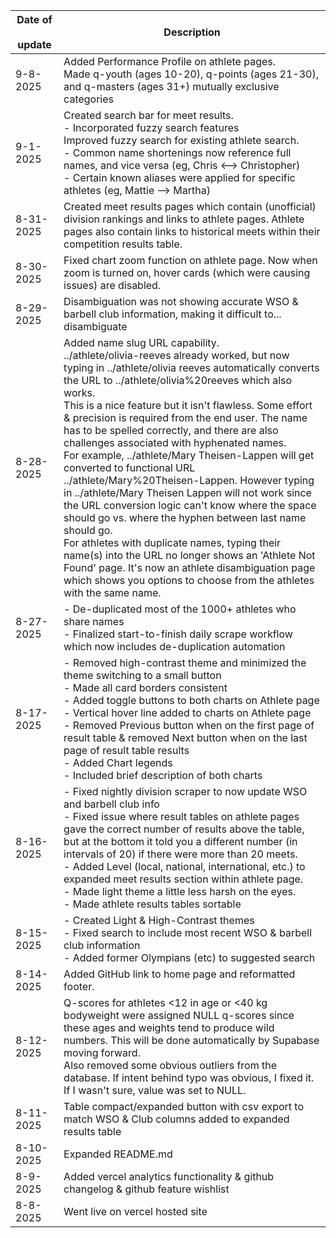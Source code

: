 | Date of &nbsp; update | Description |
| ---------------- | ----------- |
| 9-8-2025         | Added Performance Profile on athlete pages. <br> Made q-youth (ages 10-20), q-points (ages 21-30), and q-masters (ages 31+) mutually exclusive categories | 
| 9-1-2025         | Created search bar for meet results. <br> - Incorporated fuzzy search features <br> Improved fuzzy search for existing athlete search. <br> - Common name shortenings now reference full names, and vice versa (eg, Chris <--> Christopher) <br> - Certain known aliases were applied for specific athletes (eg, Mattie --> Martha)
| 8-31-2025        | Created meet results pages which contain (unofficial) division rankings and links to athlete pages. Athlete pages also contain links to historical meets within their competition results table. |
| 8-30-2025 &nbsp; | Fixed chart zoom function on athlete page. Now when zoom is turned on, hover cards (which were causing issues) are disabled. |
| 8-29-2025        | Disambiguation was not showing accurate WSO & barbell club information, making it difficult to... disambiguate |
| 8-28-2025        | Added name slug URL capability. <br> ../athlete/olivia-reeves already worked, but now typing in ../athlete/olivia reeves automatically converts the URL to ../athlete/olivia%20reeves which also works. <br> This is a nice feature but it isn't flawless. Some effort & precision is required from the end user. The name has to be spelled correctly, and there are also challenges associated with hyphenated names. <br> For example, ../athlete/Mary Theisen-Lappen will get converted to functional URL ../athlete/Mary%20Theisen-Lappen. However typing in ../athlete/Mary Theisen Lappen will not work since the URL conversion logic can't know where the space should go vs. where the hyphen between last name should go. <br> For athletes with duplicate names, typing their name(s) into the URL no longer shows an 'Athlete Not Found' page. It's now an athlete disambiguation page which shows you options to choose from the athletes with the same name. |
| 8-27-2025        | - De-duplicated most of the 1000+ athletes who share names <br> - Finalized start-to-finish daily scrape workflow which now includes de-duplication automation |
| 8-17-2025        | - Removed high-contrast theme and minimized the theme switching to a small button <br> - Made all card borders consistent <br> - Added toggle buttons to both charts on Athlete page <br> - Vertical hover line added to charts on Athlete page <br> - Removed Previous button when on the first page of result table & removed Next button when on the last page of result table results <br> - Added Chart legends <br> - Included brief description of both charts|
| 8-16-2025        | - Fixed nightly division scraper to now update WSO and barbell club info <br> - Fixed issue where result tables on athlete pages gave the correct number of results above the table, but at the bottom it told you a different number (in intervals of 20) if there were more than 20 meets. <br> - Added Level (local, national, international, etc.) to expanded meet results section within athlete page. <br> - Made light theme a little less harsh on the eyes. <br> - Made athlete results tables sortable |
| 8-15-2025        | - Created Light & High-Contrast themes <br> - Fixed search to include most recent WSO & barbell club information <br> - Added former Olympians (etc) to suggested search |
| 8-14-2025        | Added GitHub link to home page and reformatted footer. |
| 8-12-2025        | Q-scores for athletes <12 in age or <40 kg bodyweight were assigned NULL q-scores since these ages and weights tend to produce wild numbers. This will be done automatically by Supabase moving forward. <br> Also removed some obvious outliers from the database. If intent behind typo was obvious, I fixed it. If I wasn't sure, value was set to NULL. |
| 8-11-2025        | Table compact/expanded button with csv export to match WSO & Club columns added to expanded results table |
| 8-10-2025        | Expanded README.md |
| 8-9-2025         | Added vercel analytics functionality & github changelog & github feature wishlist |
| 8-8-2025         | Went live on vercel hosted site   |
